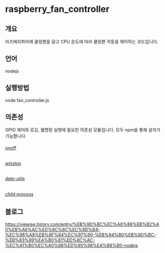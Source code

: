 # raspberry_fan_controller

## 개요
라즈베리파이에 쿨링팬을 달고 CPU 온도에 따라 쿨링팬 작동을 제어하는 코드입니다.

## 언어
nodejs

## 실행방법
node fan_controller.js

## 의존성
GPIO 제어와 로깅, 쉘명령 실행에 필요한 의존성 모듈입니다.
모두 npm을 통해 설치가 가능합니다.

###### [onoff](https://www.npmjs.com/package/onoff)
###### [winston](https://www.npmjs.com/package/winston)
###### [date-utils](https://www.npmjs.com/package/date-utils)
###### [child-process](https://www.npmjs.com/package/child-process)

## 블로그
https://viewise.tistory.com/entry/%EB%9D%BC%EC%A6%88%EB%B2%A0%EB%A6%AC%ED%8C%8C%EC%9D%B4-%EC%98%A8%EB%8F%84%EC%97%90-%EB%94%B0%EB%9D%BC-%EB%83%89%EA%B0%81%ED%8C%AC-%EC%A1%B0%EC%A0%88%ED%95%98%EA%B8%B0-nodejs


